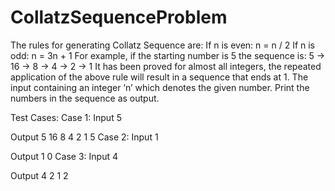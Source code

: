# CollatzSequenceProblem
The rules for generating Collatz Sequence are: If n is even: n = n / 2 If n is odd: n = 3n + 1 For example, if the starting number is 5 the sequence is: 5 -> 16 -> 8 -> 4 -> 2 -> 1 It has been proved for almost all integers, the repeated application of the above rule will result in a sequence that ends at 1.
The input containing an integer ‘n’ which denotes the given number. Print the numbers in the sequence as output.

Test Cases:
Case 1:
Input
5

Output
5 16 8 4 2 1 5
Case 2:
Input
1

Output
1 0
Case 3:
Input
4

Output
4 2 1 2
